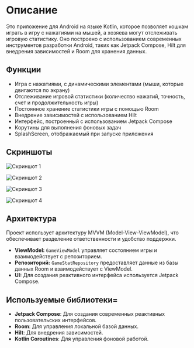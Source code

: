 # Описание

Это приложение для Android на языке Kotlin, которое позволяет кошкам играть в игру с нажатиями на мышей, а хозяева могут отслеживать игровую статистику. Оно построено с использованием современных инструментов разработки Android, таких как Jetpack Compose, Hilt для внедрения зависимостей и Room для хранения данных.

## Функции

- Игра с нажатиями, с динамическими элементами (мыши, которые двигаются по экрану)
- Отслеживание игровой статистики (количество нажатий, точность, счет и продолжительность игры)
- Постоянное хранение статистики игры с помощью Room
- Внедрение зависимостей с использованием Hilt
- Интерфейс, построенный с использованием Jetpack Compose
- Корутины для выполнения фоновых задач
- SplashScreen, отображаемый при запуске приложения

## Скриншоты

![Скриншот 1](https://github.com/user-attachments/assets/d93cddb9-d8cb-42ca-a215-c450d46d607c)  

![Скриншот 2](https://github.com/user-attachments/assets/b9d98bbb-e0f1-47be-b42f-0f90bc3fffd2)  

![Скриншот 3](https://github.com/user-attachments/assets/f9b0561c-24da-4509-b9e7-083194ee699b)  

![Скриншот 4](https://github.com/user-attachments/assets/7ceb9d44-b8c2-4124-8304-03e3bbf7a850)

## Архитектура

Проект использует архитектуру MVVM (Model-View-ViewModel), что обеспечивает разделение ответственности и удобство поддержки.

- **ViewModel:** `GameViewModel` управляет состоянием игры и взаимодействует с репозиторием.
- **Репозиторий:** `GameStatRepository` предоставляет данные из базы данных Room и взаимодействует с ViewModel.
- **UI:** Для создания реактивного интерфейса используется Jetpack Compose.

## Используемые библиотеки=

- **Jetpack Compose**: Для создания современных реактивных пользовательских интерфейсов.
- **Room**: Для управления локальной базой данных.
- **Hilt**: Для внедрения зависимостей.
- **Kotlin Coroutines**: Для управления фоновой работой.

